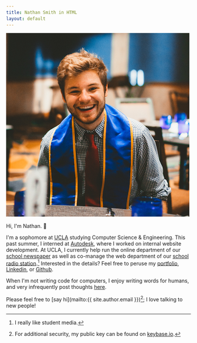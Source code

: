 ```yaml
---
title: Nathan Smith in HTML
layout: default
---
```

<img class="nathan" src="images/nathan.jpg" alt="Nathan Smith as a JPEG" title="Despite the sash, I'm actually not graduating anytime soon.">

Hi, I'm Nathan. 👋

I'm a sophomore at [UCLA](http://www.ucla.edu) studying Computer Science & Engineering. This past summer, I interned at [Autodesk](https://www.autodesk.com), where I worked on internal website development. At UCLA, I currently help run the online department of our [school newspaper](http://dailybruin.com) as well as co-manage the web department of our [school radio station](https://uclaradio.com).[^studentmedia] Interested in the details? Feel free to peruse my [portfolio](/portfolio), [Linkedin](https://www.linkedin.com/in/nathanmatthewsmith), or [Github](https://github.com/nathunsmitty).

When I'm not writing code for computers, I enjoy writing words for humans, and very infrequently post thoughts [here](/posts).

Please feel free to [say hi](mailto:{{ site.author.email }})[^keybase]; I love talking to new people!

[^studentmedia]: I really like student media.
[^keybase]: For additional security, my public key can be found on [keybase.io](https://keybase.io/nathunsmitty).
